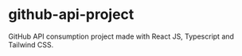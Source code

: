 # github-api-project
 GitHub API consumption project made with React JS, Typescript and Tailwind CSS.
